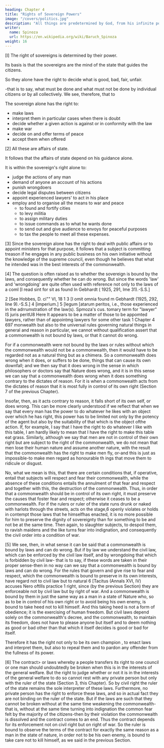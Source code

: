 ```yaml
---
heading: Chapter 4
title: "Rights of Sovereign Powers"
image: "/covers/politics.jpg"
description: "All things are predetermined by God, from his infinite power and not from his free will"
writer:
  name: Spinoza
  url: https://en.wikipedia.org/wiki/Baruch_Spinoza
weight: 16
---
```



[I] The right of sovereigns is determined by their power.

Its basis is that the sovereigns are the mind of the state that guides the citizens. 

So they alone have the right to decide what is good, bad, fair, unfair.

-that is to say, what must be done and what must not be done by individual citizens or by all collectively. We see, therefore, that to 

The sovereign alone has the right to:
- make laws
- interpret them in particular cases when there is doubt
- decide whether a given action is against or in conformity with the law
- make war
- decide on and offer terms of peace
- accept them when offered
 <!-- (see Sections 3, 4, 5 of the previous Chapter).  -->
<!-- .2 See Sections 12 and 13 of the previous Chapter. -->


[2] All these are affairs of state.

 <!-- functions, and all the means required to execute them, are matters' that concern the state in its entirety,  -->

It follows that the affairs of state depend on his guidance alone.

It is within the sovereign's right alone to:
- judge the actions of any man
- demand of anyone an account of his actions
- punish wrongdoers
- decide legal disputes between citizens
- appoint experienced lawyers' to act in his place
- employ and to organise all the means to war and peace
  - to found and fortify cities
  - to levy militia
  - to assign military duties
  - to issue commands as to what he wants done
  - to send out and give audience to envoys for peaceful purposes
  - to tax the people to meet all these expenses.


[3] Since the sovereign alone has the right to deal with public affairs or to appoint ministers for that purpose, it follows that a subject is committing treason if he engages in any public business on his own initiative without the knowledge of the supreme council, even though he believes that what he intended was in the
best interests of the commonwealth.

[4] The question is often raised as to whether the sovereign is bound by the laws, and consequently whether he can do wrong. But since the words 'law' and 'wrongdoing' are quite often used with reference not only to the laws of a comI [I read sint for sit as found In Gebhardt ( 1925, 291, lme 31).-S.S.]

2 [See Hobbes, D. ci"" VI, 18 1
3 [I omit omnia found m Gebhardt (1925, 292, line 9).-S.S.]
4 [imperium.]
5 [legum [atarum peritos, i.e., those experienced in the adrrumstratlon of the law(s). Spmoza's cus.­
tomary term for "lawyer" IS juris peritU8 Here It appears to be a matter of those to be appomted
lawyers, rather than of appointmg lawyers for some other task 1 
Chapter 4 697
monwealth but also to the universal rules governing natural things in general and
reason in particular, we cannot without qualification assert that a commonwealth
is not bound by laws, or that it cannot do wrong. 

For if a commonwealth were not bound by the laws or rules without which the commonwealth would not be a commonwealth, then it would have to be regarded not as a natural thing but as a chimera. So a commonwealth does wrong when it does, or suffers to be done, things that can cause its own downfall; and we then say that it does wrong in the sense in which philosophers or doctors say that Nature does wrong, and it is in this sense we can say that a commonwealth does wrong when it does something contrary to the dictates of reason. For it is when a commonwealth acts from the dictates of reason that it is most fully in control of its own right (Section 7 of the previous Chapter). 

Insofar, then, as it acts contrary to reason, it falls short of its own self, or does wrong. This can be more clearly understood if we reflect that when we say that every man has the power to do whatever he likes with an object
over which he has right, this power has to be limited not only by the potency of
the agent but also by the suitability of that which is the object ofthe action. If, for
example, I say that I have the right to do whatever I like with this table, I am hardly
likely to mean that I have the right to make this table eat grass. Similarly, although
we say that men are not in control of their own right but are subject to the right
of the commonwealth, we do not mean that men lose their human nature and assume another nature, with the result that the commonwealth has the right to make men fly, or-and this is just as impossible-to make men regard as honourable th ings that move them to ridicule or disgust. 

No, what we mean is this, that there are certain conditions that, if operative, entail that subjects will respect and fear their commonwealth, while the absence of these conditions entails the annulment of that fear and respect and together with this, the destruction of the commonwealth. Thus, in order that a commonwealth should be in control of its own right, it must preserve the causes that foster fear and respect; otherwise it ceases to be a commonwealth. For if the rulers or ruler of the state runs drunk or naked with harlots through the streets, acts on the stage,6 openly violates or holds in contempt those laws that he himselfhas enacted, it is no more possible for him to preserve the dignity of sovereignty than for something to be and not be at the same time. Then again, to slaughter subjects, to despoil them, to ravish maidens and the like turns fear into indignation, and consequently the civil order into a condition of war.

[5] We see, then, in what sense it can be said that a commonwealth is bound by laws and can do wrong. But if by law we understand the civil law, which can be enforced by the civil law itself, and by wrongdoing that which is forbidden by
civil law- that is to say, if these words are taken in their proper sense-then in no
way can we say that a commonwealth is bound by laws and can do wrong. For the
rules that govern and give rise to fear and respect, which the commonwealth is
bound to preserve in its own interests, have regard not to civil law but to natural
6 [Tacitus (Annals XVI, IV) accuses Nero oftllls practice 1  right, since (by the previous Section) they are enforceable not by civil law but by
right of war. And a commonwealth is bound by them in just the same way as a
man in a state of Nature who, so as to be in control of his own right or to avoid
being his own enemy, is bound to take heed not to kill himself. And this taking
heed is not a form of obedience; it is the exercising of human freedom. But civil
laws depend solely on the commonwealth's decree, and the commonwealth, to
maintain its freedom, does not have to please anyone but itself and to deem nothing as good or bad other than that which it itself decides is good or bad for itself.

Therefore it has the right not only to be its own champion , to enact laws and interpret them, but also to repeal them and to pardon any offender from the fullness of its power.

[6] The contract> or laws whereby a people transfers its right to one council or one man should undoubtedly be broken when this is in the interests of the general welfare. But the right to judge whether or not it is in the interests of the general welfare to do so cannot rest with any private person but only with the ruler of the state (Section 3, this Chapter). So by civil right the ruler of the state remains the sole interpreter of these laws. Furthermore, no private person has the right to
enforce these laws, and so in actual fact they are not binding on the ruler of the
state. But if the laws are such that they cannot be broken without at the same time
weakening the commonwealth-that is, without at the same time turning into indignation the common fear felt by the majority of the citizens-then by their violation the commonwealth is dissolved and the contract comes to an end. Thus
the contract depends for its enforcement not on civil right but on right of war. So
the ruler is bound to observe the terms of the contract for exactly the same reason
as a man in the state of nature, in order not to be his own enemy, is bound to take
care not to kill himself, as we said in the previous Section. 